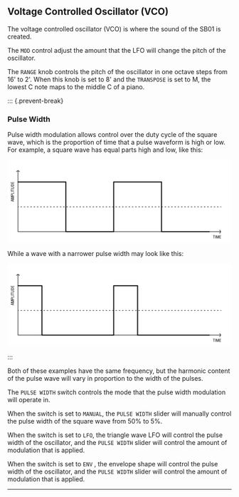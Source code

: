 ## Voltage Controlled Oscillator (VCO)

<article>

The voltage controlled oscillator (VCO) is where the sound of the SB01 is created.

The `MOD` control adjust the amount that the LFO will change the pitch of the oscillator.

The `RANGE` knob controls the pitch of the oscillator in one octave steps from 16' to 2'. When this knob is set to 8' and the `TRANSPOSE` is set to M, the lowest C note maps to the middle C of a piano.

::: {.prevent-break}
### Pulse Width

Pulse width modulation allows control over the duty cycle of the square wave, which is the proportion of time that a pulse waveform is high or low.  
For example, a square wave has equal parts high and low, like this:

<div class="w2/3">

![FIGURE 1.1](assets/pulse-width-1.svg)

</div>

While a wave with a narrower pulse width may look like this:

<div class="w2/3">

![FIGURE 1.2](assets/pulse-width-2.svg)

</div>
:::

Both of these examples have the same frequency, but the harmonic content of the pulse wave will vary in proportion to the width of the pulses.

The `PULSE WIDTH` switch controls the mode that the pulse width modulation will operate in.

When the switch is set to `MANUAL`, the `PULSE WIDTH` slider will manually control the pulse width of the square wave from 50% to 5%.

When the switch is set to `LFO`, the triangle wave LFO will control the pulse width of the oscillator, and the `PULSE WIDTH` slider will control the amount of modulation that is applied.

When the switch is set to `ENV` , the envelope shape will control the pulse width of the oscillator, and the `PULSE WIDTH` slider will control the amount of modulation that is applied.

</article>

---
